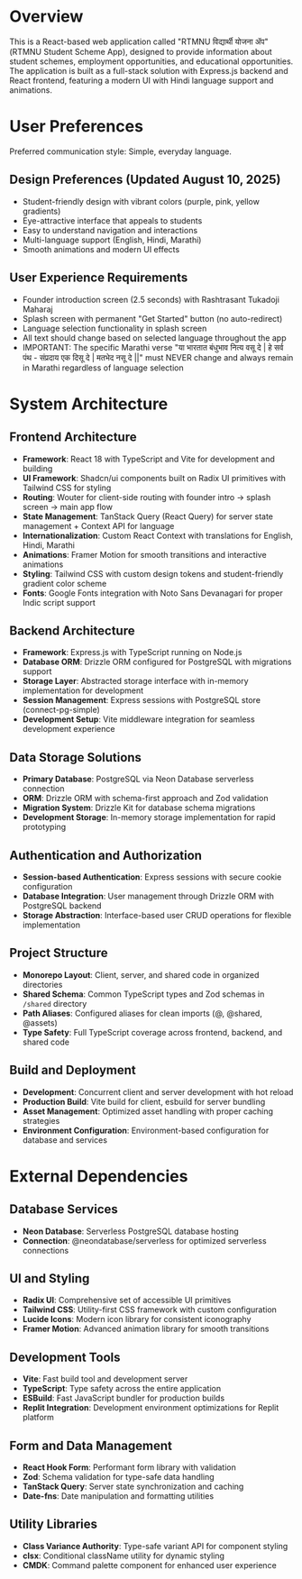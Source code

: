 # Overview

This is a React-based web application called "RTMNU विद्यार्थी योजना ॲप" (RTMNU Student Scheme App), designed to provide information about student schemes, employment opportunities, and educational opportunities. The application is built as a full-stack solution with Express.js backend and React frontend, featuring a modern UI with Hindi language support and animations.

# User Preferences

Preferred communication style: Simple, everyday language.

## Design Preferences (Updated August 10, 2025)
- Student-friendly design with vibrant colors (purple, pink, yellow gradients)
- Eye-attractive interface that appeals to students
- Easy to understand navigation and interactions
- Multi-language support (English, Hindi, Marathi)
- Smooth animations and modern UI effects

## User Experience Requirements
- Founder introduction screen (2.5 seconds) with Rashtrasant Tukadoji Maharaj
- Splash screen with permanent "Get Started" button (no auto-redirect)
- Language selection functionality in splash screen
- All text should change based on selected language throughout the app
- IMPORTANT: The specific Marathi verse "या भारतात बंधुभाव नित्य वसू दे | हे सर्व पंथ - संप्रदाय एक दिसू दे | मतभेद नसू दे ||" must NEVER change and always remain in Marathi regardless of language selection

# System Architecture

## Frontend Architecture
- **Framework**: React 18 with TypeScript and Vite for development and building
- **UI Framework**: Shadcn/ui components built on Radix UI primitives with Tailwind CSS for styling
- **Routing**: Wouter for client-side routing with founder intro → splash screen → main app flow
- **State Management**: TanStack Query (React Query) for server state management + Context API for language
- **Internationalization**: Custom React Context with translations for English, Hindi, Marathi
- **Animations**: Framer Motion for smooth transitions and interactive animations
- **Styling**: Tailwind CSS with custom design tokens and student-friendly gradient color scheme
- **Fonts**: Google Fonts integration with Noto Sans Devanagari for proper Indic script support

## Backend Architecture
- **Framework**: Express.js with TypeScript running on Node.js
- **Database ORM**: Drizzle ORM configured for PostgreSQL with migrations support
- **Storage Layer**: Abstracted storage interface with in-memory implementation for development
- **Session Management**: Express sessions with PostgreSQL store (connect-pg-simple)
- **Development Setup**: Vite middleware integration for seamless development experience

## Data Storage Solutions
- **Primary Database**: PostgreSQL via Neon Database serverless connection
- **ORM**: Drizzle ORM with schema-first approach and Zod validation
- **Migration System**: Drizzle Kit for database schema migrations
- **Development Storage**: In-memory storage implementation for rapid prototyping

## Authentication and Authorization
- **Session-based Authentication**: Express sessions with secure cookie configuration
- **Database Integration**: User management through Drizzle ORM with PostgreSQL backend
- **Storage Abstraction**: Interface-based user CRUD operations for flexible implementation

## Project Structure
- **Monorepo Layout**: Client, server, and shared code in organized directories
- **Shared Schema**: Common TypeScript types and Zod schemas in `/shared` directory
- **Path Aliases**: Configured aliases for clean imports (@, @shared, @assets)
- **Type Safety**: Full TypeScript coverage across frontend, backend, and shared code

## Build and Deployment
- **Development**: Concurrent client and server development with hot reload
- **Production Build**: Vite build for client, esbuild for server bundling
- **Asset Management**: Optimized asset handling with proper caching strategies
- **Environment Configuration**: Environment-based configuration for database and services

# External Dependencies

## Database Services
- **Neon Database**: Serverless PostgreSQL database hosting
- **Connection**: @neondatabase/serverless for optimized serverless connections

## UI and Styling
- **Radix UI**: Comprehensive set of accessible UI primitives
- **Tailwind CSS**: Utility-first CSS framework with custom configuration
- **Lucide Icons**: Modern icon library for consistent iconography
- **Framer Motion**: Advanced animation library for smooth transitions

## Development Tools
- **Vite**: Fast build tool and development server
- **TypeScript**: Type safety across the entire application
- **ESBuild**: Fast JavaScript bundler for production builds
- **Replit Integration**: Development environment optimizations for Replit platform

## Form and Data Management
- **React Hook Form**: Performant form library with validation
- **Zod**: Schema validation for type-safe data handling
- **TanStack Query**: Server state synchronization and caching
- **Date-fns**: Date manipulation and formatting utilities

## Utility Libraries
- **Class Variance Authority**: Type-safe variant API for component styling
- **clsx**: Conditional className utility for dynamic styling
- **CMDK**: Command palette component for enhanced user experience
